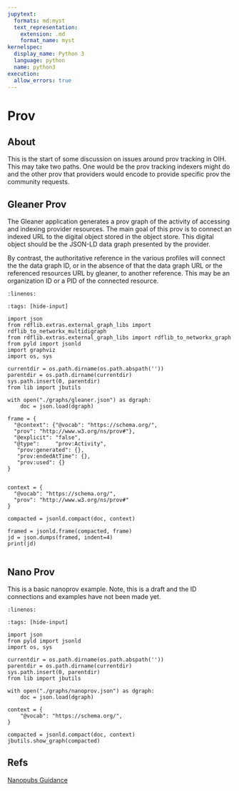 ```yaml
---
jupytext:
  formats: md:myst
  text_representation:
    extension: .md
    format_name: myst
kernelspec:
  display_name: Python 3
  language: python
  name: python3
execution:
  allow_errors: true
---
```

# Prov

## About

This is the start of some discussion on issues around prov tracking in OIH.
This may take two paths.  One would be the prov tracking indexers might do
and the other prov that providers would encode to provide specific prov
the community requests.

## Gleaner Prov

The Gleaner application generates a prov graph of the activity of accessing 
and indexing provider resources.  The main goal of this prov is to connect
an indexed URL to the digital object stored in the object store.  This 
digital object should be the JSON-LD data graph presented by the provider. 

By contrast, the authoritative reference in the various profiles will connect
the the data graph ID, or in the absence of that the data graph URL or the 
referenced resources URL by gleaner, to another reference.  This may be 
an organization ID or a PID of the connected resource. 



```{literalinclude} ./graphs/gleaner.json
:linenos:
```

```{code-cell}
:tags: [hide-input]

import json
from rdflib.extras.external_graph_libs import rdflib_to_networkx_multidigraph
from rdflib.extras.external_graph_libs import rdflib_to_networkx_graph
from pyld import jsonld
import graphviz
import os, sys

currentdir = os.path.dirname(os.path.abspath(''))
parentdir = os.path.dirname(currentdir)
sys.path.insert(0, parentdir)
from lib import jbutils

with open("./graphs/gleaner.json") as dgraph:
    doc = json.load(dgraph)

frame = {
  "@context": {"@vocab": "https://schema.org/",
  "prov": "http://www.w3.org/ns/prov#"},
  "@explicit": "false",
  "@type":     "prov:Activity",
   "prov:generated": {},
   "prov:endedAtTime": {},
   "prov:used": {}
}


context = {
  "@vocab": "https://schema.org/",
  "prov": "http://www.w3.org/ns/prov#"
}

compacted = jsonld.compact(doc, context)

framed = jsonld.frame(compacted, frame)
jd = json.dumps(framed, indent=4)
print(jd)


```


## Nano Prov

This is a basic nanoprov example. Note, this is a draft and
the ID connections and examples have not been made yet.  


```{literalinclude} ./graphs/nanoprov.json
:linenos:
```

```{code-cell}
:tags: [hide-input]

import json
from pyld import jsonld
import os, sys

currentdir = os.path.dirname(os.path.abspath(''))
parentdir = os.path.dirname(currentdir)
sys.path.insert(0, parentdir)
from lib import jbutils

with open("./graphs/nanoprov.json") as dgraph:
    doc = json.load(dgraph)

context = {
    "@vocab": "https://schema.org/",
}

compacted = jsonld.compact(doc, context)
jbutils.show_graph(compacted)

```



## Refs

[Nanopubs Guidance](http://nanopub.org/guidelines/working_draft/)